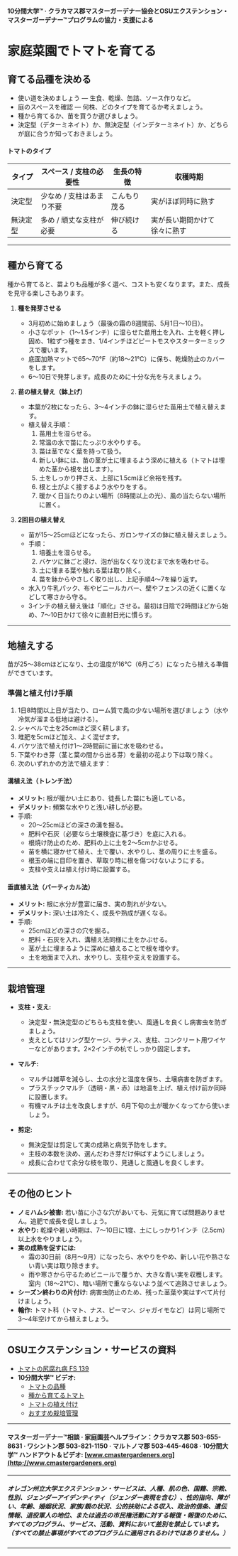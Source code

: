 #### 10分間大学™ · クラカマス郡マスターガーデナー協会とOSUエクステンション・マスターガーデナー™プログラムの協力・支援による

# 家庭菜園でトマトを育てる

## 育てる品種を決める

- 使い道を決めましょう ― 生食、乾燥、缶詰、ソース作りなど。
- 庭のスペースを確認 ― 何株、どのタイプを育てるか考えましょう。
- 種から育てるか、苗を買うか選びましょう。
- 決定型（デターミネイト）か、無決定型（インデターミネイト）か、どちらが庭に合うか知っておきましょう。

#### トマトのタイプ

| タイプ        | スペース / 支柱の必要性        | 生長の特徴   | 収穫時期                       |
|---------------|-------------------------------|--------------|-------------------------------|
| 決定型        | 少なめ / 支柱はあまり不要      | こんもり茂る | 実がほぼ同時に熟す             |
| 無決定型      | 多め / 頑丈な支柱が必要        | 伸び続ける   | 実が長い期間かけて徐々に熟す    |

---

## 種から育てる

種から育てると、苗よりも品種が多く選べ、コストも安くなります。また、成長を見守る楽しさもあります。

1. **種を発芽させる**
   - 3月初めに始めましょう（最後の霜の8週間前、5月1日〜10日）。
   - 小さなポット（1〜1.5インチ）に湿らせた苗用土を入れ、土を軽く押し固め、1粒ずつ種をまき、1/4インチほどピートモスやスターターミックスで覆います。
   - 底面加熱マットで65〜70°F（約18〜21℃）に保ち、乾燥防止のカバーをします。
   - 6〜10日で発芽します。成長のために十分な光を与えましょう。

2. **苗の植え替え（鉢上げ）**
   - 本葉が2枚になったら、3〜4インチの鉢に湿らせた苗用土で植え替えます。
   - 植え替え手順：
     1. 苗用土を湿らせる。
     2. 常温の水で苗にたっぷり水やりする。
     3. 苗は茎でなく葉を持って扱う。
     4. 新しい鉢には、苗の茎が土に埋まるよう深めに植える（トマトは埋めた茎から根を出します）。
     5. 土をしっかり押さえ、上部に1.5cmほど余裕を残す。
     6. 根と土がよく接するよう水やりをする。
     7. 暖かく日当たりのよい場所（8時間以上の光）、風の当たらない場所に置く。

3. **2回目の植え替え**
   - 苗が15〜25cmほどになったら、ガロンサイズの鉢に植え替えましょう。
   - 手順：
     1. 培養土を湿らせる。
     2. バケツに鉢ごと浸け、泡が出なくなり沈むまで水を吸わせる。
     3. 土に埋まる葉や触れる葉は取り除く。
     4. 苗を鉢からやさしく取り出し、上記手順4〜7を繰り返す。
   - 水入り牛乳パック、布やビニールカバー、壁やフェンスの近くに置くなどして寒さから守る。
   - 3インチの植え替え後は「順化」させる。最初は日陰で2時間ほどから始め、7〜10日かけて徐々に直射日光に慣らす。

---

## 地植えする

苗が25〜38cmほどになり、土の温度が16℃（6月ごろ）になったら植える準備ができています。

### 準備と植え付け手順

1. 1日8時間以上日が当たり、ローム質で風の少ない場所を選びましょう（水や冷気が溜まる低地は避ける）。
2. シャベルで土を25cmほど深く耕します。
3. 堆肥を5cmほど加え、よく混ぜます。
4. バケツ法で植え付け1〜2時間前に苗に水を吸わせる。
5. 下葉やわき芽（茎と葉の間から出る芽）を最初の花より下は取り除く。
6. 次のいずれかの方法で植えます：

#### 溝植え法（トレンチ法）

- **メリット:** 根が暖かい土にあり、徒長した苗にも適している。
- **デメリット:** 頻繁な水やりと浅い耕しが必要。
- 手順:
  - 20〜25cmほどの深さの溝を掘る。
  - 肥料や石灰（必要なら土壌検査に基づき）を底に入れる。
  - 根焼け防止のため、肥料の上に土を2〜5cmかぶせる。
  - 苗を横に寝かせて植え、土で覆い、水やりし、茎の周りに土を盛る。
  - 根玉の端に目印を置き、草取り時に根を傷つけないようにする。
  - 支柱や支えは植え付け時に設置する。

#### 垂直植え法（バーティカル法）

- **メリット:** 根に水分が豊富に届き、実の割れが少ない。
- **デメリット:** 深い土は冷たく、成長や熟成が遅くなる。
- 手順:
  - 25cmほどの深さの穴を掘る。
  - 肥料・石灰を入れ、溝植え法同様に土をかぶせる。
  - 茎が土に埋まるように深めに植えることで根を増やす。
  - 土を地面まで入れ、水やりし、支柱や支えを設置する。

---

## 栽培管理

- **支柱・支え:**
  - 決定型・無決定型のどちらも支柱を使い、風通しを良くし病害虫を防ぎましょう。
  - 支えとしてはリング型ケージ、ラティス、支柱、コンクリート用ワイヤーなどがあります。2×2インチの杭でしっかり固定します。

- **マルチ:**
  - マルチは雑草を減らし、土の水分と温度を保ち、土壌病害を防ぎます。
  - プラスチックマルチ（透明・黒・赤）は地温を上げ、植え付け前か同時に設置します。
  - 有機マルチは土を改良しますが、6月下旬の土が暖かくなってから使いましょう。

- **剪定:**
  - 無決定型は剪定して実の成熟と病気予防をします。
  - 主枝の本数を決め、選んだわき芽だけ伸ばすようにしましょう。
  - 成長に合わせて余分な枝を取り、見通しと風通しを良くします。

---

## その他のヒント

- **ノミハムシ被害:** 若い苗に小さな穴があいても、元気に育てば問題ありません。追肥で成長を促しましょう。
- **水やり:** 乾燥や暑い時期は、7〜10日に1度、土にしっかり1インチ（2.5cm）以上水をやりましょう。
- **実の成熟を促すには:**
  - 霜の30日前（8月〜9月）になったら、水やりをやめ、新しい花や熟さない青い実は取り除きます。
  - 雨や寒さから守るためビニールで覆うか、大きな青い実を収穫します。室内（18〜21℃）、暗い場所で重ならないよう並べて追熟させましょう。
- **シーズン終わりの片付け:** 病害虫防止のため、残った茎葉や実はすべて片付けましょう。
- **輪作:** トマト科（トマト、ナス、ピーマン、ジャガイモなど）は同じ場所で3〜4年空けてから植えましょう。

---

## OSUエクステンション・サービスの資料

- [トマトの尻腐れ病 FS 139](http://catalog.extension.oregonstate.edu/)
- **10分間大学™ ビデオ:**
  - [トマトの品種](https://www.youtube.com/watch?v=K0Sl3YWDazo)
  - [種から育てるトマト](https://www.youtube.com/watch?v=Zs0lZNMIuzA)
  - [トマトの植え付け](https://www.youtube.com/watch?v=Pucpx5fuKdk)
  - [おすすめ栽培管理](https://www.youtube.com/watch?v=lpVBg-e_1vE)

---

#### マスターガーデナー™相談 · 家庭園芸ヘルプライン：クラカマス郡 503-655-8631 · ワシントン郡 503-821-1150 · マルトノマ郡 503-445-4608 · 10分間大学™ ハンドアウト＆ビデオ: [www.cmastergardeners.org](http://www.cmastergardeners.org)

---

##### オレゴン州立大学エクステンション・サービスは、人種、肌の色、国籍、宗教、性別、ジェンダーアイデンティティ（ジェンダー表現を含む）、性的指向、障がい、年齢、婚姻状況、家族/親の状況、公的扶助による収入、政治的信条、遺伝情報、退役軍人の地位、または過去の市民権活動に対する報復・報復のために、すべてのプログラム、サービス、活動、資料において差別を禁止しています。（すべての禁止事項がすべてのプログラムに適用されるわけではありません。）
---